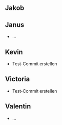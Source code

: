 ## Jakob

## Janus

-   ...

## Kevin

-   Test-Commit erstellen

## Victoria

-   Test-Commit erstellen

## Valentin

-   ...
